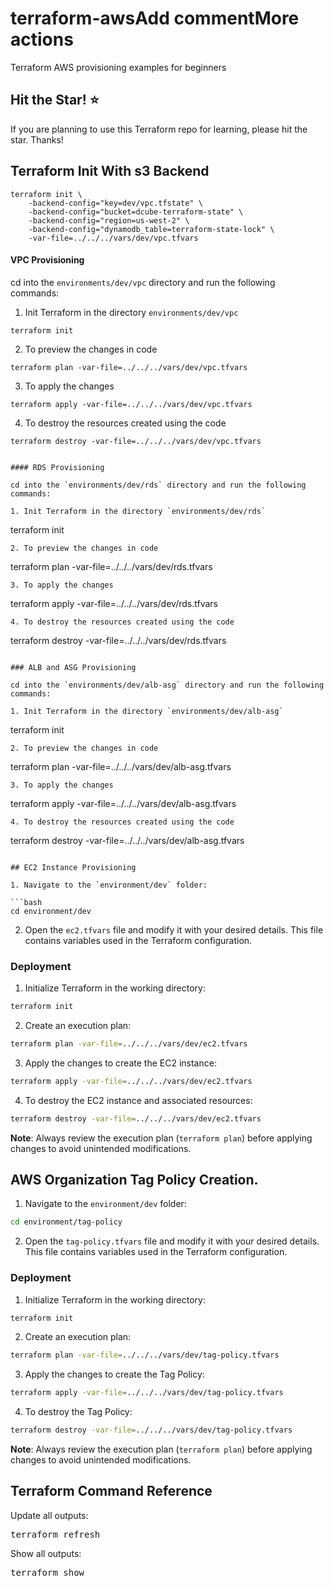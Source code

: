 # terraform-awsAdd commentMore actions
Terraform AWS provisioning examples for beginners

## Hit the Star! ⭐
If you are planning to use this Terraform repo for learning, please hit the star. Thanks!

## Terraform Init With s3 Backend

```
terraform init \
    -backend-config="key=dev/vpc.tfstate" \
    -backend-config="bucket=dcube-terraform-state" \
    -backend-config="region=us-west-2" \
    -backend-config="dynamodb_table=terraform-state-lock" \
    -var-file=../../../vars/dev/vpc.tfvars
```

#### VPC Provisioning

cd into the `environments/dev/vpc` directory and run the following commands:

1. Init Terraform in the directory `environments/dev/vpc`

```
terraform init
```
2. To preview the changes in code

```
terraform plan -var-file=../../../vars/dev/vpc.tfvars
```
3. To apply the changes

```
terraform apply -var-file=../../../vars/dev/vpc.tfvars
```
4. To destroy the resources created using the code

```
terraform destroy -var-file=../../../vars/dev/vpc.tfvars


#### RDS Provisioning

cd into the `environments/dev/rds` directory and run the following commands:

1. Init Terraform in the directory `environments/dev/rds`

```
terraform init
```
2. To preview the changes in code

```
terraform plan -var-file=../../../vars/dev/rds.tfvars
```
3. To apply the changes

```
terraform apply -var-file=../../../vars/dev/rds.tfvars
```
4. To destroy the resources created using the code

```
terraform destroy -var-file=../../../vars/dev/rds.tfvars
```

### ALB and ASG Provisioning

cd into the `environments/dev/alb-asg` directory and run the following commands:

1. Init Terraform in the directory `environments/dev/alb-asg`

```
terraform init
```
2. To preview the changes in code

```
terraform plan -var-file=../../../vars/dev/alb-asg.tfvars
```
3. To apply the changes

```
terraform apply -var-file=../../../vars/dev/alb-asg.tfvars
```
4. To destroy the resources created using the code

```
terraform destroy -var-file=../../../vars/dev/alb-asg.tfvars
```

## EC2 Instance Provisioning

1. Navigate to the `environment/dev` folder:

```bash
cd environment/dev
```

2. Open the `ec2.tfvars` file and modify it with your desired details. This file contains variables used in the Terraform configuration.

### Deployment

1. Initialize Terraform in the working directory:

```bash
terraform init
```

2. Create an execution plan:

```bash
terraform plan -var-file=../../../vars/dev/ec2.tfvars
```

3. Apply the changes to create the EC2 instance:

```bash
terraform apply -var-file=../../../vars/dev/ec2.tfvars
```

4. To destroy the EC2 instance and associated resources:

```bash
terraform destroy -var-file=../../../vars/dev/ec2.tfvars
```

**Note**: Always review the execution plan (`terraform plan`) before applying changes to avoid unintended modifications.

## AWS Organization Tag Policy Creation.

1. Navigate to the `environment/dev` folder:

```bash
cd environment/tag-policy
```

2. Open the `tag-policy.tfvars` file and modify it with your desired details. This file contains variables used in the Terraform configuration.

### Deployment

1. Initialize Terraform in the working directory:

```bash
terraform init
```

2. Create an execution plan:

```bash
terraform plan -var-file=../../../vars/dev/tag-policy.tfvars
```

3. Apply the changes to create the Tag Policy:

```bash
terraform apply -var-file=../../../vars/dev/tag-policy.tfvars
```

4. To destroy the Tag Policy:

```bash
terraform destroy -var-file=../../../vars/dev/tag-policy.tfvars
```

**Note**: Always review the execution plan (`terraform plan`) before applying changes to avoid unintended modifications.

## Terraform Command Reference

Update all outputs:

<pre>terraform refresh</pre>

Show all outputs:

<pre>terraform show</pre>

